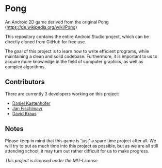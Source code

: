 # Pong
An Android 2D game derived from the original Pong (https://de.wikipedia.org/wiki/Pong)

This repository contains the entire Android Studio project,
which can be directly cloned from GitHub for free use.

The goal of this project is to learn how to write efficient programs, while maintaining a clean and solid codebase.
Furthermore, it is important to us to acquire more knowledge in the field of computer graphics,
as well as complex algorithms.

## Contributors
There are currently 3 developers working on this project:

* [Daniel Kastenhofer](https://github.com/danielkastenhofer "GitHub Profile")
* [Jan Fischlmayr](https://github.com/jfischlmayr "GitHub Profile")
* [David Kraus](https://github.com/DalexKraus "GitHub Profile")

## Notes
Please keep in mind that this game is 'just' a spare time project after all.
We will try to put as much time into this project as possible,
but as we are all still attending school, it may turn out rather difficult for us to make progress.

*This project is licensed under the MIT-License*
